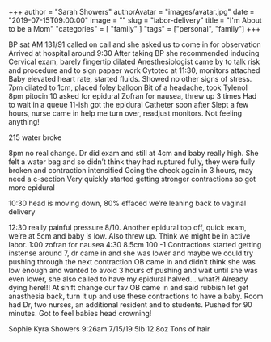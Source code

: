 +++
author = "Sarah Showers"
authorAvatar = "images/avatar.jpg"
date = "2019-07-15T09:00:00"
image = ""
slug = "labor-delivery"
title = "I'm About to be a Mom"
"categories" = [
  "family"
]
"tags" = ["personal", "family"]
+++

BP sat AM 131/91 called on call and she asked us to come in for observation 
Arrived at hospital around 9:30
After taking BP she recommended inducing
Cervical exam, barely fingertip dilated
Anesthesiologist came by to talk risk and procedure and to sign papaer work
Cytotec at 11:30, monitors attached 
Baby elevated heart rate, started fluids. Showed no other signs of stress.
7pm dilated to 1cm, placed foley balloon
Bit of a headache, took Tylenol
8pm pitocin
10 asked for epidural
Zofran for nausea, threw up 3 times
Had to wait in a queue
11-ish got the epidural
Catheter soon after
Slept a few hours, nurse came in help me turn over, readjust monitors. Not feeling anything!

215 water broke

8pm no real change. Dr did exam and still at 4cm and baby really high. She felt a water bag and so didn’t think they had ruptured fully, they were fully broken and contraction intensified 
Going the check again in 3 hours, may need a c-section
Very quickly started getting stronger contractions so got more epidural

10:30 head is moving down, 80% effaced we’re leaning back to vaginal delivery

12:30 really painful pressure 8/10. Another epidural top off, quick exam, we’re at 5cm and baby is low. Also threw up. Think we might be in active labor.
1:00 zofran for nausea
4:30 8.5cm 100 -1 
Contractions started getting instense around 7, dr came in and she was lower and maybe we could try pushing through the next contraction
OB came in and didn’t think she was low enough and wanted to avoid 3 hours of pushing and wait until she was even lower, she also called to have my epidural halved... what?! Already dying here!!!
At shift change our fav OB came in and said rubbish let get anasthesia back, turn it up and use these contractions to have a baby. Room had Dr, two nurses, an additional resident and to students. Pushed for 90 minutes. Got to feel babies head crowning!

Sophie Kyra Showers
9:26am 7/15/19
5lb 12.8oz
Tons of hair


